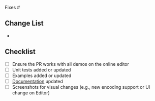 Fixes #

## Change List
 -

## Checklist
 - [ ] Ensure the PR works with all demos on the online editor
 - [ ] Unit tests added or updated
 - [ ] Examples added or updated
 - [ ] [Documentation](https://github.com/gosling-lang/gosling-website) updated
 - [ ] Screenshots for visual changes (e.g., new encoding support or UI change on Editor)
